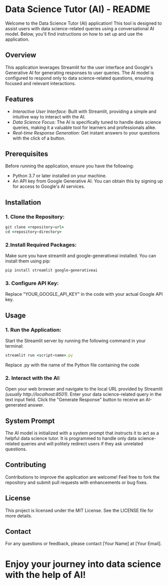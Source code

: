 # Data Science Tutor (AI) - README
Welcome to the Data Science Tutor (AI) application! This tool is designed to assist users with data science-related queries using a conversational AI model. Below, you'll find instructions on how to set up and use the application.

## Overview
This application leverages Streamlit for the user interface and Google's Generative AI for generating responses to user queries. The AI model is configured to respond only to data science-related questions, ensuring focused and relevant interactions.

## Features
- *Interactive User Interface:* Built with Streamlit, providing a simple and intuitive way to interact with the AI.
- *Data Science Focus:* The AI is specifically tuned to handle data science queries, making it a valuable tool for learners and professionals alike.
- *Real-time Response Generation:* Get instant answers to your questions with the click of a button.

## Prerequisites
Before running the application, ensure you have the following:

- Python 3.7 or later installed on your machine.
- An API key from Google Generative AI. You can obtain this by signing up for access to Google's AI services.

## Installation
### 1. Clone the Repository:
```ruby
git clone <repository-url>
cd <repository-directory>
```

### 2.Install Required Packages:
Make sure you have streamlit and google-generativeai installed. You can install them using pip:
```ruby
pip install streamlit google-generativeai
```

### 3. Configure API Key:
Replace "YOUR_GOOGLE_API_KEY" in the code with your actual Google API key.

## Usage
### 1. Run the Application:
Start the Streamlit server by running the following command in your terminal:
```ruby
streamlit run <script-name>.py
```
Replace <script-name>.py with the name of the Python file containing the code

### 2. Interact with the AI:

Open your web browser and navigate to the local URL provided by Streamlit *(usually http://localhost:8501)*.
Enter your data science-related query in the text input field.
Click the "Generate Response" button to receive an AI-generated answer.

## System Prompt
The AI model is initialized with a system prompt that instructs it to act as a helpful data science tutor. It is programmed to handle only data science-related queries and will politely redirect users if they ask unrelated questions.

## Contributing
Contributions to improve the application are welcome! Feel free to fork the repository and submit pull requests with enhancements or bug fixes.

## License
This project is licensed under the MIT License. See the LICENSE file for more details.

## Contact
For any questions or feedback, please contact [Your Name] at [Your Email].

# Enjoy your journey into data science with the help of AI!

